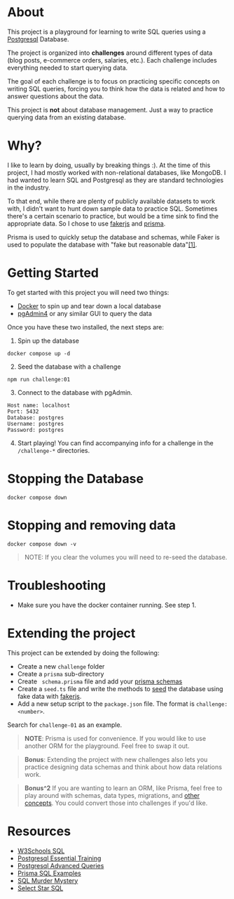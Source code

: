 # About

This project is a playground for learning to write SQL queries using a [Postgresql](https://www.postgresql.org/) Database.

The project is organized into **challenges** around different types of data (blog posts, e-commerce orders, salaries, etc.). Each challenge includes everything needed to start querying data.

The goal of each challenge is to focus on practicing specific concepts on writing SQL queries, forcing you to think how the data is related and how to answer questions about the data.

This project is **not** about database management. Just a way to practice querying data from an existing database.

# Why?

I like to learn by doing, usually by breaking things :). At the time of this project, I had mostly worked with non-relational databases, like MongoDB. I had wanted to learn SQL and Postgresql as they are standard technologies in the industry.

To that end, while there are plenty of publicly available datasets to work with, I didn't want to hunt down sample data to practice SQL. Sometimes there's a certain scenario to practice, but would be a time sink to find the appropriate data. So I chose to use [fakerjs](https://fakerjs.dev/guide/) and [prisma](https://www.prisma.io).

Prisma is used to quickly setup the database and schemas, while Faker is used to populate the database with "fake but reasonable data"[[1]](https://fakerjs.dev/guide/).

# Getting Started

To get started with this project you will need two things:

- [Docker](https://www.docker.com/) to spin up and tear down a local database
- [pgAdmin4](https://www.pgadmin.org/) or any similar GUI to query the data

Once you have these two installed, the next steps are:

1. Spin up the database

```
docker compose up -d
```

2. Seed the database with a challenge

```
npm run challenge:01
```

3. Connect to the database with pgAdmin.

```
Host name: localhost
Port: 5432
Database: postgres
Username: postgres
Password: postgres
```

4. Start playing! You can find accompanying info for a challenge in the `/challenge-*` directories.

# Stopping the Database

```
docker compose down
```

# Stopping and removing data

```
docker compose down -v
```

> NOTE: If you clear the volumes you will need to re-seed the database.

# Troubleshooting

- Make sure you have the docker container running. See step 1.

# Extending the project

This project can be extended by doing the following:

- Create a new `challenge` folder
- Create a `prisma` sub-directory
- Create ` schema.prisma` file and add your [prisma schemas](https://www.prisma.io/docs/orm/prisma-schema)
- Create a `seed.ts` file and write the methods to [seed](https://www.prisma.io/docs/orm/prisma-migrate/workflows/seeding#integrated-seeding-with-prisma-migrate) the database using fake data with [fakerjs](https://fakerjs.dev/guide/).
- Add a new setup script to the `package.json` file. The format is `challenge:<number>`.

Search for `challenge-01` as an example.

> **NOTE**: Prisma is used for convenience. If you would like to use another ORM for the playground. Feel free to swap it out.

> **Bonus**: Extending the project with new challenges also lets you practice designing data schemas and think about how data relations work.

> **Bonus^2** If you are wanting to learn an ORM, like Prisma, feel free to play around with schemas, data types, migrations, and [other concepts](https://www.prisma.io/docs/orm). You could convert those into challenges if you'd like.

# Resources

- [W3Schools SQL](https://www.w3schools.com/sql/default.asp)
- [Postgresql Essential Training](https://www.linkedin.com/learning-login/share?account=73720220&forceAccount=false&redirect=https%3A%2F%2Fwww.linkedin.com%2Flearning%2Fpostgresql-essential-training-22611610%3Ftrk%3Dshare_ent_url%26shareId%3DqknDBWjVQzCsk7Kymxu5QA%253D%253D)
- [Postgresql Advanced Queries](https://www.linkedin.com/learning-login/share?account=73720220&forceAccount=false&redirect=https%3A%2F%2Fwww.linkedin.com%2Flearning%2Fpostgresql-advanced-queries%3Ftrk%3Dshare_ent_url%26shareId%3DgXxcHnbETAGlj95E6cRkBA%253D%253D)
- [Prisma SQL Examples](https://github.com/prisma/database-schema-examples/tree/main/postgres)
- [SQL Murder Mystery](https://mystery.knightlab.com/)
- [Select Star SQL](https://selectstarsql.com/beazley.html)
